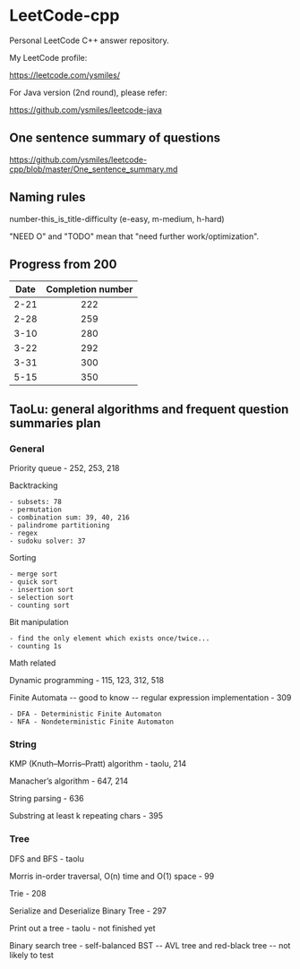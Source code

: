 # LeetCode-cpp

Personal LeetCode C++ answer repository.

My LeetCode profile:

https://leetcode.com/ysmiles/

For Java version (2nd round), please refer:

https://github.com/ysmiles/leetcode-java

## One sentence summary of questions

https://github.com/ysmiles/leetcode-cpp/blob/master/One_sentence_summary.md

## Naming rules

number-this_is_title-difficulty (e-easy, m-medium, h-hard)

"NEED O" and "TODO" mean that "need further work/optimization".

## Progress from 200

|   Date   | Completion number |
|:--------:|:-----------------:|
|   2-21   |        222        |
|   2-28   |        259        |
|   3-10   |        280        |
|   3-22   |        292        |
|   3-31   |        300        |
|   5-15   |        350        |

## TaoLu: general algorithms and frequent question summaries plan

### General

Priority queue - 252, 253, 218

Backtracking

    - subsets: 78
    - permutation
    - combination sum: 39, 40, 216
    - palindrome partitioning
    - regex
    - sudoku solver: 37

Sorting

    - merge sort
    - quick sort
    - insertion sort
    - selection sort
    - counting sort


Bit manipulation

    - find the only element which exists once/twice...
    - counting 1s

Math related

Dynamic programming - 115, 123, 312, 518

Finite Automata -- good to know -- regular expression implementation - 309

    - DFA - Deterministic Finite Automaton
    - NFA - Nondeterministic Finite Automaton


### String

KMP (Knuth–Morris–Pratt) algorithm - taolu, 214

Manacher’s algorithm - 647, 214

String parsing - 636

Substring at least k repeating chars - 395

### Tree

DFS and BFS - taolu

Morris in-order traversal, O(n) time and O(1) space - 99

Trie - 208

Serialize and Deserialize Binary Tree - 297

Print out a tree - taolu - not finished yet

Binary search tree - self-balanced BST -- AVL tree and red-black tree -- not likely to test
